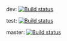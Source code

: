 dev: [![Build status](https://build.appcenter.ms/v0.1/apps/82cc6fa0-0557-4b16-afed-07fe2b9d0e18/branches/dev/badge)](https://appcenter.ms)

test: [![Build status](https://build.appcenter.ms/v0.1/apps/4e79bce2-60f5-4b60-96ea-4c515c81c715/branches/test/badge)](https://appcenter.ms)

master: [![Build status](https://build.appcenter.ms/v0.1/apps/4e79bce2-60f5-4b60-96ea-4c515c81c715/branches/master/badge)](https://appcenter.ms)
